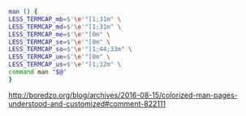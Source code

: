 ```bash
man () {
LESS_TERMCAP_mb=$'\e'"[1;31m" \
LESS_TERMCAP_md=$'\e'"[1;31m" \
LESS_TERMCAP_me=$'\e'"[0m" \
LESS_TERMCAP_se=$'\e'"[0m" \
LESS_TERMCAP_so=$'\e'"[1;44;33m" \
LESS_TERMCAP_ue=$'\e'"[0m" \
LESS_TERMCAP_us=$'\e'"[1;32m" \
command man "$@"
}
```

http://boredzo.org/blog/archives/2016-08-15/colorized-man-pages-understood-and-customized#comment-822111
